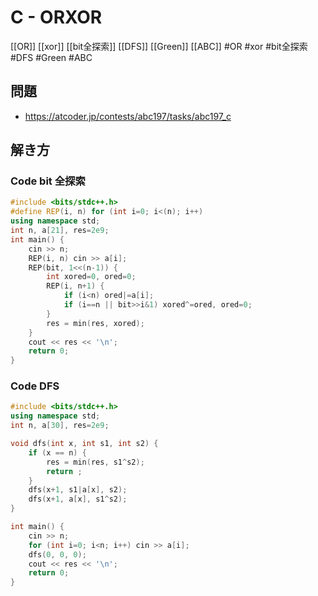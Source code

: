# C - ORXOR
[[OR]] [[xor]] [[bit全探索]] [[DFS]] [[Green]] [[ABC]]
#OR #xor #bit全探索 #DFS #Green #ABC 

## 問題
- https://atcoder.jp/contests/abc197/tasks/abc197_c

## 解き方
### Code bit 全探索
```c++
#include <bits/stdc++.h>
#define REP(i, n) for (int i=0; i<(n); i++)
using namespace std;
int n, a[21], res=2e9;
int main() {
	cin >> n;
	REP(i, n) cin >> a[i];
	REP(bit, 1<<(n-1)) {
		int xored=0, ored=0;
		REP(i, n+1) {
			if (i<n) ored|=a[i];
			if (i==n || bit>>i&1) xored^=ored, ored=0;
		}
		res = min(res, xored);
	}
	cout << res << '\n';
	return 0;
}
```

### Code DFS
```c++
#include <bits/stdc++.h>
using namespace std;
int n, a[30], res=2e9;

void dfs(int x, int s1, int s2) {
	if (x == n) {
		res = min(res, s1^s2);
		return ;
	}
	dfs(x+1, s1|a[x], s2);
	dfs(x+1, a[x], s1^s2);
}

int main() {
	cin >> n;
	for (int i=0; i<n; i++) cin >> a[i];
	dfs(0, 0, 0);
	cout << res << '\n';
    return 0;
}
```